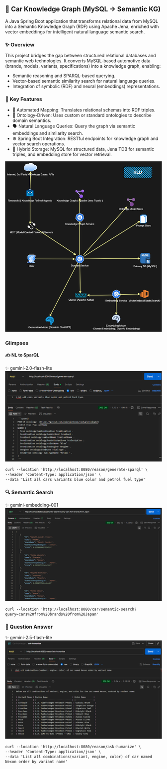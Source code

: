 ## 🚗 Car Knowledge Graph (MySQL → Semantic KG)
A Java Spring Boot application that transforms relational data from MySQL into a Semantic Knowledge Graph (RDF) using Apache Jena, enriched with vector embeddings for intelligent natural language semantic search.

### ✨ Overview

This project bridges the gap between structured relational databases and semantic web technologies.
It converts MySQL-based automotive data (brands, models, variants, specifications) into a knowledge graph, enabling:

 - Semantic reasoning and SPARQL-based querying.
 - Vector-based semantic similarity search for natural language queries.
 - Integration of symbolic (RDF) and neural (embeddings) representations.

### 🧠 Key Features

- 🔄 Automated Mapping: Translates relational schemas into RDF triples.
- 🧩 Ontology-Driven: Uses custom or standard ontologies to describe domain semantics.
- 🗣️ Natural Language Queries: Query the graph via semantic embeddings and similarity search.
- ⚙️ Spring Boot Integration: RESTful endpoints for knowledge graph and vector search operations.
- 💾 Hybrid Storage: MySQL for structured data, Jena TDB for semantic triples, and embedding store for vector retrieval.

![Architecture](carkg-service/diagrams/render/carkg_architecture_v2.png)

### Glimpses
#### ✍️ NL to SparQL
✨ gemini-2.0-flash-lite
![nl_2_sparql.png](glimpses/nl_2_sparql.png)
```
curl --location 'http://localhost:8080/reason/generate-sparql' \
--header 'Content-Type: application/json' \
--data 'List all cars variants blue color and petrol fuel type'
```

### 🔍 Semantic Search
✨ gemini-embedding-001
![semantic_search.png](glimpses/semantic_search.png)
```
curl --location 'http://localhost:8080/car/semantic-search?query=cars%20from%20brands%20from%20Japan'
```

### 🙋 Question Answer
✨ gemini-2.5-flash-lite
![question_answer.png](glimpses/question_answer.png)
```
curl --location 'http://localhost:8080/reason/ask-humanize' \
--header 'Content-Type: application/json' \
--data 'List all combinations(variant, engine, color) of car named Nexon order by variant name'
```